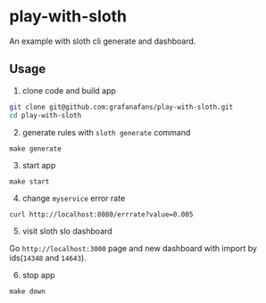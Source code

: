 # play-with-sloth

An example with sloth cli generate and dashboard.

## Usage

1. clone code and build app

```bash
git clone git@github.com:grafanafans/play-with-sloth.git
cd play-with-sloth
```

2. generate rules with `sloth generate` command

```
make generate
```

3. start app

```
make start
```

4. change `myservice` error rate

```
curl http://localhost:8080/errrate?value=0.005
```

5. visit sloth slo dashboard 

Go `http://localhost:3000` page and new dashboard with import by ids(`14348` and `14643`).

6. stop app

```
make down
```
